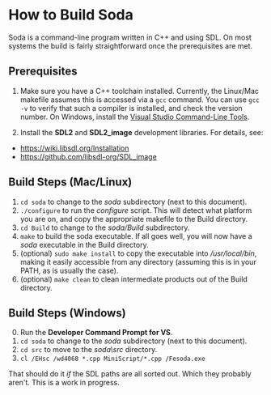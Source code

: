 # How to Build Soda

Soda is a command-line program written in C++ and using SDL.  On most systems the build is fairly straightforward once the prerequisites are met.

## Prerequisites

1. Make sure you have a C++ toolchain installed.  Currently, the Linux/Mac makefile assumes this is accessed via a `gcc` command.  You can use `gcc -v` to verify that such a compiler is installed, and check the version number.  On Windows, install the [Visual Studio Command-Line Tools](https://docs.microsoft.com/en-us/cpp/build/walkthrough-compiling-a-native-cpp-program-on-the-command-line?view=vs-2019).

2. Install the **SDL2** and **SDL2_image** development libraries.  For details, see:
- https://wiki.libsdl.org/Installation
- https://github.com/libsdl-org/SDL_image

## Build Steps (Mac/Linux)

1. `cd soda` to change to the _soda_ subdirectory (next to this document).
2. `./configure` to run the _configure_ script.  This will detect what platform you are on, and copy the appropriate makefile to the Build directory.
3. `cd Build` to change to the _soda/Build_ subdirectory.
4. `make` to build the soda executable.  If all goes well, you will now have a _soda_ executable in the Build directory.
5. (optional) `sudo make install` to copy the executable into _/usr/local/bin_, making it easily accessible from any directory (assuming this is in your PATH, as is usually the case).
6. (optional) `make clean` to clean intermediate products out of the Build directory.

## Build Steps (Windows)

0. Run the **Developer Command Prompt for VS**.
1. `cd soda` to change to the _soda_ subdirectory (next to this document).
2. `cd src` to move to the _soda\src_ directory.
3. `cl /EHsc /wd4068 *.cpp MiniScript/*.cpp /Fesoda.exe`

That should do it _if_ the SDL paths are all sorted out.  Which they probably aren't.  This is a work in progress.
